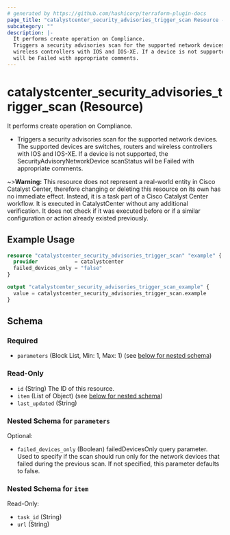 ```yaml
---
# generated by https://github.com/hashicorp/terraform-plugin-docs
page_title: "catalystcenter_security_advisories_trigger_scan Resource - terraform-provider-catalystcenter"
subcategory: ""
description: |-
  It performs create operation on Compliance.
  Triggers a security advisories scan for the supported network devices. The supported devices are switches, routers and
  wireless controllers with IOS and IOS-XE. If a device is not supported, the SecurityAdvisoryNetworkDevice scanStatus
  will be Failed with appropriate comments.
---
```


# catalystcenter_security_advisories_trigger_scan (Resource)

It performs create operation on Compliance.

- Triggers a security advisories scan for the supported network devices. The supported devices are switches, routers and
wireless controllers with IOS and IOS-XE. If a device is not supported, the SecurityAdvisoryNetworkDevice scanStatus
will be Failed with appropriate comments.

~>**Warning:**
This resource does not represent a real-world entity in Cisco Catalyst Center, therefore changing or deleting this resource on its own has no immediate effect.
Instead, it is a task part of a Cisco Catalyst Center workflow. It is executed in CatalystCenter without any additional verification. It does not check if it was executed before or if a similar configuration or action already existed previously.

## Example Usage

```terraform
resource "catalystcenter_security_advisories_trigger_scan" "example" {
  provider            = catalystcenter
  failed_devices_only = "false"
}

output "catalystcenter_security_advisories_trigger_scan_example" {
  value = catalystcenter_security_advisories_trigger_scan.example
}
```

<!-- schema generated by tfplugindocs -->
## Schema

### Required

- `parameters` (Block List, Min: 1, Max: 1) (see [below for nested schema](#nestedblock--parameters))

### Read-Only

- `id` (String) The ID of this resource.
- `item` (List of Object) (see [below for nested schema](#nestedatt--item))
- `last_updated` (String)

<a id="nestedblock--parameters"></a>
### Nested Schema for `parameters`

Optional:

- `failed_devices_only` (Boolean) failedDevicesOnly query parameter. Used to specify if the scan should run only for the network devices that failed during the previous scan. If not specified, this parameter defaults to false.


<a id="nestedatt--item"></a>
### Nested Schema for `item`

Read-Only:

- `task_id` (String)
- `url` (String)
